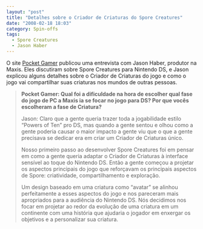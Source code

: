 ```yaml
---
layout: "post"
title: "Detalhes sobre o Criador de Criaturas do Spore Creatures"
date: "2008-02-18 18:03"
category: Spin-offs
tags:
  - Spore Creatures
  - Jason Haber
---
```


O site [Pocket Gamer](http://www.pocketgamer.co.uk/r/DS/Spore+Creatures/news.asp?c=5770) publicou uma entrevista com Jason Haber, produtor na Maxis. Eles discutiram sobre Spore Creatures para Nintendo DS, e Jason explicou alguns detalhes sobre o Criador de Criaturas do jogo e como o jogo vai compartilhar suas criaturas nos mundos de outras pessoas.

> **Pocket Gamer: Qual foi a dificuldade na hora de escolher qual fase do jogo de PC a Maxis ia se focar no jogo para DS? Por que vocês escolheram a fase de Criatura?**
>
> Jason: Claro que a gente queria trazer toda a jogabilidade estilo “Powers of Ten” pro DS, mas quando a gente sentou e olhou como a gente poderia causar o maior impacto a gente viu que o que a gente precisava se dedicar era em criar um Criador de Criaturas único.
>
> Nosso primeiro passo ao desenvolver Spore Creatures foi em pensar em como a gente queria adaptar o Criador de Criaturas à interface sensível ao toque do Nintendo DS. Então a gente começou a projetar os aspectos principais do jogo que reforçavam os principais aspectos de Spore: criatividade, compartilhamento e exploração.
>
> Um design baseado em uma criatura como “avatar” se alinhou perfeitamente a esses aspectos do jogo e nos pareceram mais apropriados para a audiência do Nintendo DS. Nós decidimos nos focar em projetar ao redor da evolução de uma criatura em um continente com uma história que ajudaria o jogador em enxergar os objetivos e a personalizar sua criatura.
